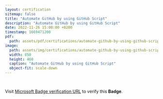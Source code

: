 ```yaml
---
layout: certification
sitemap: false
title: "Automate GitHub by using GitHub Script"
description: "Automate GitHub by using GitHub Script"
date: 2022-11-26 15:00:00 +0200
timestamp: 1669471200
pdf:
  path: assets/pdf/certifications/automate-github-by-using-github-script.pdf
image:
  path: assets/img/certifications/automate-github-by-using-github-script.webp
  width: 850
  height: 460
  caption: "Automate GitHub by using GitHub Script"
  object-fit: scale-down
---
```


<br />

<p class="lead text-center">
    Visit <a href="https://learn.microsoft.com/en-us/training/achievements/learn.github.automate-github-using-github-script.badge?username=char0n">Microsoft Badge verification URL</a> to verify this <strong>Badge</strong>.
</p>
